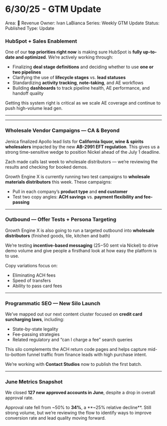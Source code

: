# 6/30/25 - GTM Update

Area: 🤑 Revenue
Owner: Ivan LaBianca
Series: Weekly GTM Update
Status: Published
Type: Update

### HubSpot + Sales Enablement

One of our **top priorities right now** is making sure HubSpot is **fully up-to-date and optimized**. We’re actively working through:

- Finalizing **deal stage definitions** and deciding whether to use **one or two pipelines**
- Clarifying the use of **lifecycle stages** vs. **lead statuses**
- Standardizing **activity tracking**, **note-taking**, and AE workflows
- Building **dashboards** to track pipeline health, AE performance, and handoff quality

Getting this system right is critical as we scale AE coverage and continue to push high-volume lead gen.

---

---

### Wholesale Vendor Campaigns — CA & Beyond

Jenica finalized Apollo lead lists for **California liquor, wine & spirits wholesalers** impacted by the new **AB-2991 EFT regulation**. This gives us a strong time-sensitive wedge to position Nickel ahead of the July 1 deadline.

Zach made calls last week to wholesale distributors — we’re reviewing the results and checking for booked demos.

Growth Engine X is currently running two test campaigns to **wholesale materials distributors** this week. These campaigns:

- Pull in each company’s **product type** and **end customer**
- Test two copy angles: **ACH savings** vs. **payment flexibility and fee-passing**

---

### Outbound — Offer Tests + Persona Targeting

Growth Engine X is also going to run a targeted outbound into **wholesale distributors** (finished goods, tile, kitchen and bath)

We’re testing **incentive-based messaging** ($25-$50 sent via Nickel) to drive demo volume and give people a firsthand look at how easy the platform is to use.

Copy variations focus on:

- Eliminating ACH fees
- Speed of transfers
- Ability to pass card fees

---

### Programmatic SEO — New Silo Launch

We’ve mapped out our next content cluster focused on **credit card surcharging laws**, including:

- State-by-state legality
- Fee-passing strategies
- Related regulatory and “can I charge a fee” search queries

This silo complements the ACH return code pages and helps capture mid-to-bottom funnel traffic from finance leads with high purchase intent.

We’re working with **Contact Studios** now to publish the first batch.

---

### June Metrics Snapshot

We closed **127 new approved accounts in June**, despite a drop in overall approval rate.

Approval rate fell from ~50% to **34%**, a **~25% relative decline**. Still strong volume, but we’re reviewing the flow to identify ways to improve conversion rate and lead quality moving forward.